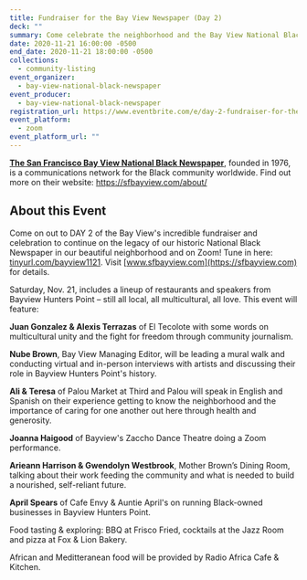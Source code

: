 ```yaml
---
title: Fundraiser for the Bay View Newspaper (Day 2)
deck: ""
summary: Come celebrate the neighborhood and the Bay View National Black Newspaper!
date: 2020-11-21 16:00:00 -0500
end_date: 2020-11-21 18:00:00 -0500
collections:
  - community-listing
event_organizer:
  - bay-view-national-black-newspaper
event_producer:
  - bay-view-national-black-newspaper
registration_url: https://www.eventbrite.com/e/day-2-fundraiser-for-the-bay-view-newspaper-tickets-128293087077
event_platform:
  - zoom
event_platform_url: ""
---
```

**[The San Francisco Bay View National Black Newspaper](https://sfbayview.com)**, founded in 1976, is a communications network for the Black community worldwide. Find out more on their website: <https://sfbayview.com/about/>

## About this Event

Come on out to DAY 2 of the Bay View's incredible fundraiser and celebration to continue on the legacy of our historic National Black Newspaper in our beautiful neighborhood and on Zoom! Tune in here: [tinyurl.com/bayview1121]([tinyurl.com/bayview1121](https://zoom.us/s/93126054358?pwd=RlV1MGdtVjBkRkRGb2E3bGVzMjlqdz09#success)). Visit [www.sfbayview.com](https://sfbayview.com) for details.

Saturday, Nov. 21, includes a lineup of restaurants and speakers from Bayview Hunters Point – still all local, all multicultural, all love. This event will feature:

**Juan Gonzalez & Alexis Terrazas** of El Tecolote with some words on multicultural unity and the fight for freedom through community journalism.

**Nube Brown**, Bay View Managing Editor, will be leading a mural walk and conducting virtual and in-person interviews with artists and discussing their role in Bayview Hunters Point's history.

**Ali & Teresa** of Palou Market at Third and Palou will speak in English and Spanish on their experience getting to know the neighborhood and the importance of caring for one another out here through health and generosity.

**Joanna Haigood** of Bayview's Zaccho Dance Theatre doing a Zoom performance.

**Arieann Harrison & Gwendolyn Westbrook**, Mother Brown’s Dining Room, talking about their work feeding the community and what is needed to build a nourished, self-reliant future.

**April Spears** of Cafe Envy & Auntie April's on running Black-owned businesses in Bayview Hunters Point.

Food tasting & exploring: BBQ at Frisco Fried, cocktails at the Jazz Room and pizza at Fox & Lion Bakery.

African and Meditteranean food will be provided by Radio Africa Cafe & Kitchen.